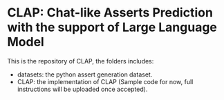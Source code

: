# CLAP: Chat-like Asserts Prediction with the support of Large Language Model


This is the repository of CLAP, the folders includes:
* datasets: the python assert generation dataset.
* CLAP: the implementation of CLAP (Sample code for now, full instructions will be uploaded once accepted).
